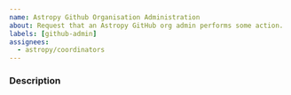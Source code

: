 ```yaml
---
name: Astropy Github Organisation Administration
about: Request that an Astropy GitHub org admin performs some action.
labels: [github-admin]
assignees:
  - astropy/coordinators
---
```


### Description

